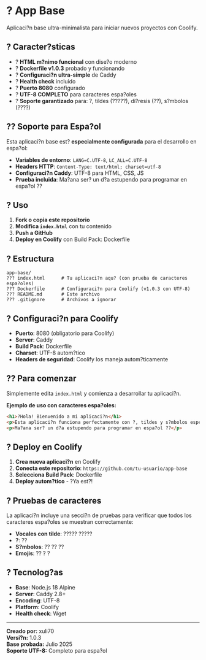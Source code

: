 # ? App Base

Aplicaci?n base ultra-minimalista para iniciar nuevos proyectos con Coolify.

## ? Caracter?sticas

- ? **HTML m?nimo funcional** con dise?o moderno
- ? **Dockerfile v1.0.3** probado y funcionando
- ? **Configuraci?n ultra-simple** de Caddy
- ? **Health check** incluido
- ? **Puerto 8080** configurado
- ? **UTF-8 COMPLETO** para caracteres espa?oles
- ? **Soporte garantizado** para: ?, tildes (?????), di?resis (??), s?mbolos (????)

## ?? Soporte para Espa?ol

Esta aplicaci?n base est? **especialmente configurada** para el desarrollo en espa?ol:

- **Variables de entorno**: `LANG=C.UTF-8`, `LC_ALL=C.UTF-8`
- **Headers HTTP**: `Content-Type: text/html; charset=utf-8`
- **Configuraci?n Caddy**: UTF-8 para HTML, CSS, JS
- **Prueba incluida**: Ma?ana ser? un d?a estupendo para programar en espa?ol ??

## ? Uso

1. **Fork o copia este repositorio**
2. **Modifica `index.html`** con tu contenido
3. **Push a GitHub**
4. **Deploy en Coolify** con Build Pack: Dockerfile

## ? Estructura

```
app-base/
??? index.html      # Tu aplicaci?n aqu? (con prueba de caracteres espa?oles)
??? Dockerfile      # Configuraci?n para Coolify (v1.0.3 con UTF-8)
??? README.md       # Este archivo
??? .gitignore      # Archivos a ignorar
```

## ? Configuraci?n para Coolify

- **Puerto**: 8080 (obligatorio para Coolify)
- **Server**: Caddy
- **Build Pack**: Dockerfile
- **Charset**: UTF-8 autom?tico
- **Headers de seguridad**: Coolify los maneja autom?ticamente

## ?? Para comenzar

Simplemente edita `index.html` y comienza a desarrollar tu aplicaci?n. 

**Ejemplo de uso con caracteres espa?oles:**
```html
<h1>?Hola! Bienvenido a mi aplicaci?n</h1>
<p>Esta aplicaci?n funciona perfectamente con ?, tildes y s?mbolos especiales.</p>
<p>Ma?ana ser? un d?a estupendo para programar en espa?ol ??</p>
```

## ? Deploy en Coolify

1. **Crea nueva aplicaci?n** en Coolify
2. **Conecta este repositorio**: `https://github.com/tu-usuario/app-base`
3. **Selecciona Build Pack**: Dockerfile
4. **Deploy autom?tico** - ?Ya est?!

## ? Pruebas de caracteres

La aplicaci?n incluye una secci?n de pruebas para verificar que todos los caracteres espa?oles se muestran correctamente:

- **Vocales con tilde**: ????? ?????
- **?**: ??  
- **S?mbolos**: ?? ?? ??
- **Emojis**: ?? ? ?

## ? Tecnolog?as

- **Base**: Node.js 18 Alpine
- **Server**: Caddy 2.8+
- **Encoding**: UTF-8
- **Platform**: Coolify
- **Health check**: Wget

---

**Creado por:** xuli70  
**Versi?n:** 1.0.3  
**Base probada:** Julio 2025  
**Soporte UTF-8:** Completo para espa?ol